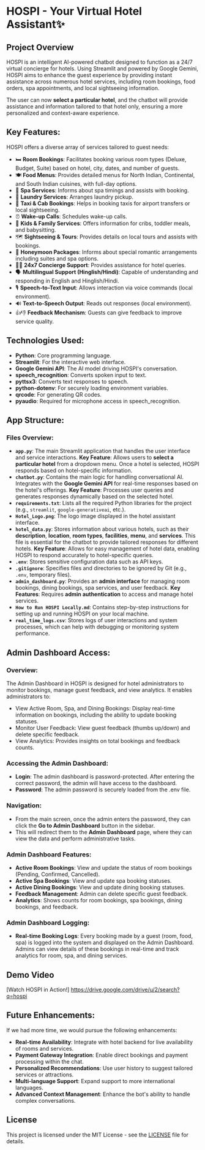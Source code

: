 # HOSPI - Your Virtual Hotel Assistant✨

## Project Overview
HOSPI is an intelligent AI-powered chatbot designed to function as a 24/7 virtual concierge for hotels. Using Streamlit and powered by Google Gemini, HOSPI aims to enhance the guest experience by providing instant assistance across numerous hotel services, including room bookings, food orders, spa appointments, and local sightseeing information. 

The user can now **select a particular hotel**, and the chatbot will provide assistance and information tailored to that hotel only, ensuring a more personalized and context-aware experience.

## Key Features:
HOSPI offers a diverse array of services tailored to guest needs:
- 🛏️ **Room Bookings**: Facilitates booking various room types (Deluxe, Budget, Suite) based on hotel, city, dates, and number of guests.
- 🍽️ **Food Menus**: Provides detailed menus for North Indian, Continental, and South Indian cuisines, with full-day options.
- 💆 **Spa Services**: Informs about spa timings and assists with booking.
- 🧺 **Laundry Services**: Arranges laundry pickup.
- 🚕 **Taxi & Cab Bookings**: Helps in booking taxis for airport transfers or local sightseeing.
- ⏰ **Wake-up Calls**: Schedules wake-up calls.
- 👶 **Kids & Family Services**: Offers information for cribs, toddler meals, and babysitting.
- 🗺️ **Sightseeing & Tours**: Provides details on local tours and assists with bookings.
- 💖 **Honeymoon Packages**: Informs about special romantic arrangements including suites and spa options.
- 🧑‍💼 **24x7 Concierge Support**: Provides assistance for hotel queries.
- 🗣️ **Multilingual Support (Hinglish/Hindi)**: Capable of understanding and responding in English and Hinglish/Hindi.
- 🎙️ **Speech-to-Text Input**: Allows interaction via voice commands (local environment).
- 🔊 **Text-to-Speech Output**: Reads out responses (local environment).
- 👍👎 **Feedback Mechanism**: Guests can give feedback to improve service quality.

## Technologies Used:
- **Python**: Core programming language.
- **Streamlit**: For the interactive web interface.
- **Google Gemini API**: The AI model driving HOSPI's conversation.
- **speech_recognition**: Converts spoken input to text.
- **pyttsx3**: Converts text responses to speech.
- **python-dotenv**: For securely loading environment variables.
- **qrcode**: For generating QR codes.
- **pyaudio**: Required for microphone access in speech_recognition.

## App Structure:
### Files Overview:

- **`app.py`**: The main Streamlit application that handles the user interface and service interactions.
   **Key Feature**: Allows users to **select a particular hotel** from a dropdown menu. Once a hotel is selected, HOSPI responds based on hotel-specific information.
- **`chatbot.py`**: Contains the main logic for handling conversational AI. Integrates with the **Google Gemini API** for real-time responses based on the hotel's offerings.
   **Key Feature**: Processes user queries and generates responses dynamically based on the selected hotel.
- **`requirements.txt`**: Lists all the required Python libraries for the project (e.g., `streamlit`, `google-generativeai`, etc.).
- **`Hotel_Logo.png`**: The logo image displayed in the hotel assistant interface.
- **`hotel_data.py`**: Stores information about various hotels, such as their **description**, **location**, **room types**, **facilities**, **menu**, and **services**. This file is essential for the chatbot to provide tailored responses for different hotels.
   **Key Feature**: Allows for easy management of hotel data, enabling HOSPI to respond accurately to hotel-specific queries.
- **`.env`**: Stores sensitive configuration data such as API keys.
- **`.gitignore`**: Specifies files and directories to be ignored by Git (e.g., `.env`, temporary files).
- **`admin_dashboard.py`**: Provides an **admin interface** for managing room bookings, dining bookings, spa services, and user feedback.
   **Key Features**: Requires **admin authentication** to access and manage hotel services.
- **`How to Run HOSPI Locally.md`**: Contains step-by-step instructions for setting up and running HOSPI on your local machine.
- **`real_time_logs.csv`**: Stores logs of user interactions and system processes, which can help with debugging or monitoring system performance.

## Admin Dashboard Access:
### Overview:
The Admin Dashboard in HOSPI is designed for hotel administrators to monitor bookings, manage guest feedback, and view analytics. It enables administrators to:
- View Active Room, Spa, and Dining Bookings: Display real-time information on bookings, including the ability to update booking statuses.
- Monitor User Feedback: View guest feedback (thumbs up/down) and delete specific feedback.
- View Analytics: Provides insights on total bookings and feedback counts.

### Accessing the Admin Dashboard:
- **Login**: The admin dashboard is password-protected. After entering the correct password, the admin will have access to the dashboard.
- **Password**: The admin password is securely loaded from the .env file.
  
### Navigation:
- From the main screen, once the admin enters the password, they can click the **Go to Admin Dashboard** button in the sidebar.
- This will redirect them to the **Admin Dashboard** page, where they can view the data and perform administrative tasks.

### Admin Dashboard Features:
- **Active Room Bookings**: View and update the status of room bookings (Pending, Confirmed, Cancelled).
- **Active Spa Bookings**: View and update spa booking statuses.
- **Active Dining Bookings**: View and update dining booking statuses.
- **Feedback Management**: Admin can delete specific guest feedback.
- **Analytics**: Shows counts for room bookings, spa bookings, dining bookings, and feedback.

### Admin Dashboard Logging:
- **Real-time Booking Logs**: Every booking made by a guest (room, food, spa) is logged into the system and displayed on the Admin Dashboard. Admins can view details of these bookings in real-time and track analytics for room, spa, and dining services.

## Demo Video
[Watch HOSPI in Action!] https://drive.google.com/drive/u/2/search?q=hospi 

## Future Enhancements:
If we had more time, we would pursue the following enhancements:
- **Real-time Availability**: Integrate with hotel backend for live availability of rooms and services.
- **Payment Gateway Integration**: Enable direct bookings and payment processing within the chat.
- **Personalized Recommendations**: Use user history to suggest tailored services or attractions.
- **Multi-language Support**: Expand support to more international languages.
- **Advanced Context Management**: Enhance the bot's ability to handle complex conversations.

## License
This project is licensed under the MIT License - see the [LICENSE](LICENSE) file for details.
